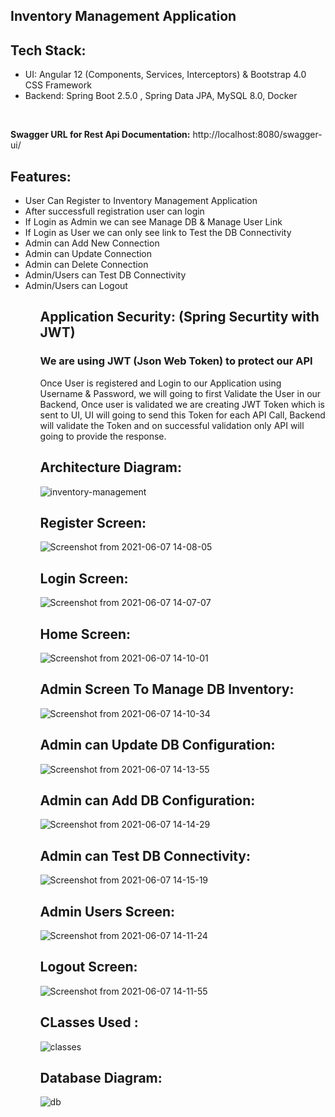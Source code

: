 Inventory Management Application
--------------------------------

Tech Stack:
----------
<ul>
<li>UI: Angular 12 (Components, Services, Interceptors) & Bootstrap 4.0 CSS Framework</li>
<li>Backend: Spring Boot 2.5.0 , Spring Data JPA, MySQL 8.0, Docker</li>
</ul>

<br>

<b>Swagger URL for Rest Api Documentation:</b> http://localhost:8080/swagger-ui/

Features:
--------
<ul>
  <li>User Can Register to Inventory Management Application</li>
  <li>After successfull registration user can login </li>
  <li>If Login as Admin we can see Manage DB & Manage User Link</li>
  <li>If Login as User we can only see link to Test the DB Connectivity</li>
  <li>Admin can Add New Connection</li>
  <li>Admin can Update Connection</li>
  <li>Admin can Delete Connection</li>
  <li>Admin/Users can Test DB Connectivity</li>
  <li>Admin/Users can Logout</li>
<ul>

  
Application Security: (Spring Securtity with JWT)
-------------------------------------------------
<h3> We are using JWT (Json Web Token) to protect our API</h3>
<p>Once User is registered and Login to our Application using Username & Password, we will going to first Validate the User in our Backend, Once user is validated we are creating JWT Token which is sent to UI, UI will going to send this Token for each API Call, Backend will validate the Token and on successful validation only API will going to provide the response.</p>
  
  
Architecture Diagram:
---------------------
![inventory-management](https://user-images.githubusercontent.com/84853770/120985560-5b436800-c799-11eb-8f62-47ca30cc0c35.png)
  
  
Register Screen:
---------------
![Screenshot from 2021-06-07 14-08-05](https://user-images.githubusercontent.com/84853770/120986046-d016a200-c799-11eb-8cca-025c540484a4.png)


Login Screen:
-------------
![Screenshot from 2021-06-07 14-07-07](https://user-images.githubusercontent.com/84853770/120985928-b5442d80-c799-11eb-8527-b7da692d2480.png)


Home Screen:
-----------
![Screenshot from 2021-06-07 14-10-01](https://user-images.githubusercontent.com/84853770/120986318-166c0100-c79a-11eb-8484-3a8057479146.png)


Admin Screen To Manage DB Inventory:
------------------------------------
![Screenshot from 2021-06-07 14-10-34](https://user-images.githubusercontent.com/84853770/120986418-31d70c00-c79a-11eb-9011-5ea41aed37e5.png)


Admin can Update DB Configuration:
----------------------------------
![Screenshot from 2021-06-07 14-13-55](https://user-images.githubusercontent.com/84853770/120986818-9befb100-c79a-11eb-84b1-138f00cc7f69.png)


Admin can Add DB Configuration:
------------------------------------
![Screenshot from 2021-06-07 14-14-29](https://user-images.githubusercontent.com/84853770/120986907-b164db00-c79a-11eb-8692-8e56b4858987.png)


Admin can Test DB Connectivity:
----------------------------------
![Screenshot from 2021-06-07 14-15-19](https://user-images.githubusercontent.com/84853770/120987016-cd687c80-c79a-11eb-8b02-e397139ac2e1.png)



Admin Users Screen:
-------------------
![Screenshot from 2021-06-07 14-11-24](https://user-images.githubusercontent.com/84853770/120986496-4ca98080-c79a-11eb-90be-f3ea86cf4c52.png)


Logout Screen:
--------------
![Screenshot from 2021-06-07 14-11-55](https://user-images.githubusercontent.com/84853770/120986581-5fbc5080-c79a-11eb-9216-877426064fb1.png)


CLasses Used :
-------------
![classes](https://user-images.githubusercontent.com/84853770/121001228-b466c800-c7a8-11eb-8bb4-b597072080c4.png)

Database Diagram:
----------------
![db](https://user-images.githubusercontent.com/84853770/121001471-f3951900-c7a8-11eb-829a-889b53372369.png)
  
  
  
  
